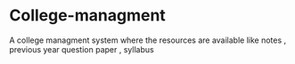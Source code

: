 # College-managment
A college managment system where the resources are available like notes , previous year question paper , syllabus
